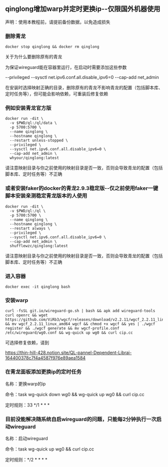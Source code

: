 ## qinglong增加warp并定时更换ip--仅限国外机器使用

声明：使用本教程前，请提前备份数据，以免造成损失

### 删除青龙

```
docker stop qinglong && docker rm qinglong
```

关于为什么要删除原有的青龙

为保证wireguard能在容器里运行，在启动时需要添加这些参数

--privileged --sysctl net.ipv6.conf.all.disable_ipv6=0 --cap-add net_admin

在安装时选择映射正确的目录，删除原有的青龙不影响青龙的配置（包括脚本库、定时任务等），但可能会影响依赖，可重装后修复依赖

### 例如安装青龙官方版

```
docker run -dit \
  -v $PWD/ql:/ql/data \
  -p 5700:5700 \
  --name qinglong \
  --hostname qinglong \
  --restart unless-stopped \
  --privileged \
  --sysctl net.ipv6.conf.all.disable_ipv6=0 \
  --cap-add net_admin \
  whyour/qinglong:latest
```

请注意映射目录与你之前使用的映射目录是否一致，否则会导致青龙的配置（包括脚本库、定时任务等）不正确

### 或者安装faker的docker的青龙2.9.3稳定版--仅之前使用faker一键脚本安装亲测稳定青龙版本的人使用

```
docker run -dit \
  -v $PWD/ql:/ql \
  -p 5700:5700 \
  --name qinglong \
  --hostname qinglong \
  --restart always \
  --privileged \
  --sysctl net.ipv6.conf.all.disable_ipv6=0 \
  --cap-add net_admin \
  shufflewzc/qinglong:latest
```

请注意映射目录与你之前使用的映射目录是否一致，否则会导致青龙的配置（包括脚本库、定时任务等）不正确

### 进入容器

```
docker exec -it qinglong bash
```

### 安装warp

```
curl -fsSL git.io/wireguard-go.sh | bash && apk add wireguard-tools curl openrc && wget https://github.com/ViRb3/wgcf/releases/download/v2.2.11/wgcf_2.2.11_linux_amd64 && mv wgcf_2.2.11_linux_amd64 wgcf && chmod +x wgcf && yes | ./wgcf register && ./wgcf generate && mv wgcf-profile.conf /etc/wireguard/wg0.conf && wg-quick up wg0 && curl cip.cc
```

可选择修复依赖，请到

https://thin-hill-428.notion.site/QL-pannel-Dependent-Librai-164400378c7f4a4587f976e89aea1584

### 在青龙面板添加更换ip的定时任务

名称：更换warp的ip

命令：task wg-quick down wg0 && wg-quick up wg0 && curl cip.cc

定时规则：33 */1 * * *

### 目前没能解决随系统自启wireguard的问题，只能每2分钟执行一次启动wireguard

名称：启动wireguard

命令：task wg-quick up wg0 && curl cip.cc

定时规则：*/2 * * * *
